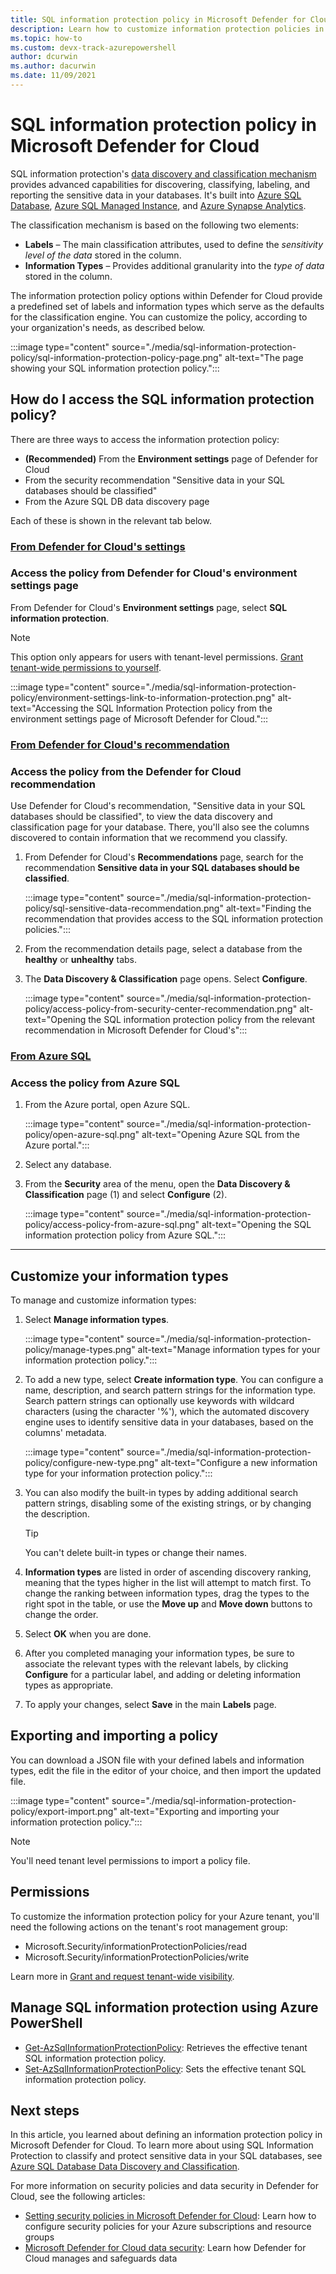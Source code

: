 ```yaml
---
title: SQL information protection policy in Microsoft Defender for Cloud
description: Learn how to customize information protection policies in Microsoft Defender for Cloud.
ms.topic: how-to
ms.custom: devx-track-azurepowershell
author: dcurwin
ms.author: dacurwin
ms.date: 11/09/2021
---
```

# SQL information protection policy in Microsoft Defender for Cloud

SQL information protection's [data discovery and classification mechanism](/azure/azure-sql/database/data-discovery-and-classification-overview) provides advanced capabilities for discovering, classifying, labeling, and reporting the sensitive data in your databases. It's built into [Azure SQL Database](/azure/azure-sql/database/sql-database-paas-overview), [Azure SQL Managed Instance](/azure/azure-sql/managed-instance/sql-managed-instance-paas-overview), and [Azure Synapse Analytics](../synapse-analytics/sql-data-warehouse/sql-data-warehouse-overview-what-is.md).

The classification mechanism is based on the following two elements:

- **Labels** – The main classification attributes, used to define the *sensitivity level of the data* stored in the column. 
- **Information Types** – Provides additional granularity into the *type of data* stored in the column.

The information protection policy options within Defender for Cloud provide a predefined set of labels and information types which serve as the defaults for the classification engine. You can customize the policy, according to your organization's needs, as described below.

:::image type="content" source="./media/sql-information-protection-policy/sql-information-protection-policy-page.png" alt-text="The page showing your SQL information protection policy.":::
 



## How do I access the SQL information protection policy?

There are three ways to access the information protection policy:

- **(Recommended)** From the **Environment settings** page of Defender for Cloud
- From the security recommendation "Sensitive data in your SQL databases should be classified"
- From the Azure SQL DB data discovery page

Each of these is shown in the relevant tab below.



### [**From Defender for Cloud's settings**](#tab/sqlip-tenant)

<a name="sqlip-tenant"></a>

### Access the policy from Defender for Cloud's environment settings page

From Defender for Cloud's **Environment settings** page, select **SQL information protection**.

> [!NOTE]
> This option only appears for users with tenant-level permissions. [Grant tenant-wide permissions to yourself](tenant-wide-permissions-management.md#grant-tenant-wide-permissions-to-yourself).

:::image type="content" source="./media/sql-information-protection-policy/environment-settings-link-to-information-protection.png" alt-text="Accessing the SQL Information Protection policy from the environment settings page of Microsoft Defender for Cloud.":::



### [**From Defender for Cloud's recommendation**](#tab/sqlip-db)

<a name="sqlip-db"></a>

### Access the policy from the Defender for Cloud recommendation

Use Defender for Cloud's recommendation, "Sensitive data in your SQL databases should be classified", to view the data discovery and classification page for your database. There, you'll also see the columns discovered to contain information that we recommend you classify.

1. From Defender for Cloud's **Recommendations** page, search for the recommendation **Sensitive data in your SQL databases should be classified**.

    :::image type="content" source="./media/sql-information-protection-policy/sql-sensitive-data-recommendation.png" alt-text="Finding the recommendation that provides access to the SQL information protection policies.":::

1. From the recommendation details page, select a database from the **healthy** or **unhealthy** tabs.

1. The **Data Discovery & Classification** page opens. Select **Configure**.

    :::image type="content" source="./media/sql-information-protection-policy/access-policy-from-security-center-recommendation.png" alt-text="Opening the SQL information protection policy from the relevant recommendation in Microsoft Defender for Cloud's":::



### [**From Azure SQL**](#tab/sqlip-azuresql)

<a name="sqlip-azuresql"></a>

### Access the policy from Azure SQL

1. From the Azure portal, open Azure SQL.

    :::image type="content" source="./media/sql-information-protection-policy/open-azure-sql.png" alt-text="Opening Azure SQL from the Azure portal.":::

1. Select any database.

1. From the **Security** area of the menu, open the **Data Discovery & Classification** page (1) and select **Configure** (2).

    :::image type="content" source="./media/sql-information-protection-policy/access-policy-from-azure-sql.png" alt-text="Opening the SQL information protection policy from Azure SQL.":::

--- 

## Customize your information types

To manage and customize information types:

1. Select **Manage information types**.

    :::image type="content" source="./media/sql-information-protection-policy/manage-types.png" alt-text="Manage information types for your information protection policy.":::

1. To add a new type, select **Create information type**. You can configure a name, description, and search pattern strings for the information type. Search pattern strings can optionally use keywords with wildcard characters (using the character '%'), which the automated discovery engine uses to identify sensitive data in your databases, based on the columns' metadata.
 
    :::image type="content" source="./media/sql-information-protection-policy/configure-new-type.png" alt-text="Configure a new information type for your information protection policy.":::

1. You can also modify the built-in types by adding additional search pattern strings, disabling some of the existing strings, or by changing the description. 

    > [!TIP]
    > You can't delete built-in types or change their names. 

1. **Information types** are listed in order of ascending discovery ranking, meaning that the types higher in the list will attempt to match first. To change the ranking between information types, drag the types to the right spot in the table, or use the **Move up** and **Move down** buttons to change the order. 

1. Select **OK** when you are done.

1. After you completed managing your information types, be sure to associate the relevant types with the relevant labels, by clicking **Configure** for a particular label, and adding or deleting information types as appropriate.

1. To apply your changes, select **Save** in the main **Labels** page.
 

## Exporting and importing a policy

You can download a JSON file with your defined labels and information types, edit the file in the editor of your choice, and then import the updated file. 

:::image type="content" source="./media/sql-information-protection-policy/export-import.png" alt-text="Exporting and importing your information protection policy.":::

> [!NOTE]
> You'll need tenant level permissions to import a policy file. 


## Permissions

To customize the information protection policy for your Azure tenant, you'll need the following actions on the tenant's root management group:
  - Microsoft.Security/informationProtectionPolicies/read
  - Microsoft.Security/informationProtectionPolicies/write 

Learn more in [Grant and request tenant-wide visibility](tenant-wide-permissions-management.md).

## Manage SQL information protection using Azure PowerShell

- [Get-AzSqlInformationProtectionPolicy](/powershell/module/az.security/get-azsqlinformationprotectionpolicy): Retrieves the effective tenant SQL information protection policy.
- [Set-AzSqlInformationProtectionPolicy](/powershell/module/az.security/set-azsqlinformationprotectionpolicy): Sets the effective tenant SQL information protection policy.
 

## Next steps
 
In this article, you learned about defining an information protection policy in Microsoft Defender for Cloud. To learn more about using SQL Information Protection to classify and protect sensitive data in your SQL databases, see [Azure SQL Database Data Discovery and Classification](/azure/azure-sql/database/data-discovery-and-classification-overview).

For more information on security policies and data security in Defender for Cloud, see the following articles:
 
- [Setting security policies in Microsoft Defender for Cloud](tutorial-security-policy.md): Learn how to configure security policies for your Azure subscriptions and resource groups
- [Microsoft Defender for Cloud data security](data-security.md): Learn how Defender for Cloud manages and safeguards data
